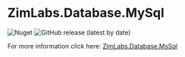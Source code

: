 # ZimLabs.Database.MySql

![Nuget](https://img.shields.io/nuget/v/ZimLabs.Database.MySql) ![GitHub release (latest by date)](https://img.shields.io/github/v/release/InvaderZim85/ZimLabs.Database.MySql)

For more information click here: [ZimLabs.Database.MsSql](https://invaderzim85.github.io/ZimLabs.Database.MySql/)